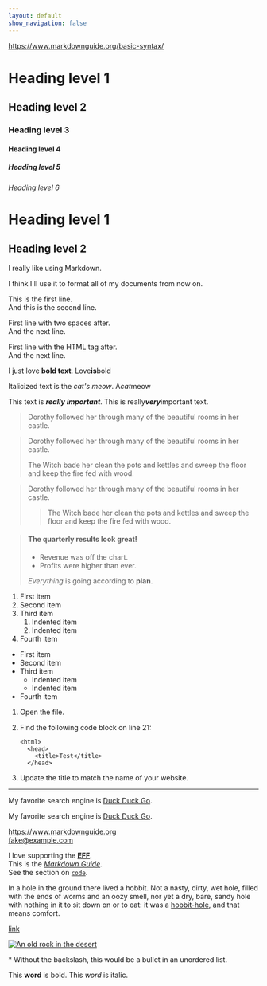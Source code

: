 ```yaml
---
layout: default
show_navigation: false
---
```

https://www.markdownguide.org/basic-syntax/

# Heading level 1
## Heading level 2
### Heading level 3
#### Heading level 4
##### Heading level 5
###### Heading level 6

Heading level 1
===============

Heading level 2
---------------


I really like using Markdown.

I think I'll use it to format all of my documents from now on. 


This is the first line.  
And this is the second line. 


First line with two spaces after.  
And the next line.

First line with the HTML tag after.<br>
And the next line.



I just love **bold text**.
Love**is**bold 


Italicized text is the *cat's meow*.
A*cat*meow 


This text is ***really important***.
This is really***very***important text.
<!-- problem with *** in word  -->


> Dorothy followed her through many of the beautiful rooms in her castle.


> Dorothy followed her through many of the beautiful rooms in her castle.
>
> The Witch bade her clean the pots and kettles and sweep the floor and keep the fire fed with wood.


> Dorothy followed her through many of the beautiful rooms in her castle.
>
>> The Witch bade her clean the pots and kettles and sweep the floor and keep the fire fed with wood.



> #### The quarterly results look great!
>
> - Revenue was off the chart.
> - Profits were higher than ever.
>
>  *Everything* is going according to **plan**.



1. First item
2. Second item
3. Third item
    1. Indented item
    2. Indented item
4. Fourth item 


- First item
- Second item
- Third item
    - Indented item
    - Indented item
- Fourth item 



1.  Open the file.
2.  Find the following code block on line 21:

        <html>
          <head>
            <title>Test</title>
          </head>

3.  Update the title to match the name of your website.


---


My favorite search engine is [Duck Duck Go](https://duckduckgo.com).

My favorite search engine is [Duck Duck Go](https://duckduckgo.com "The best search engine for privacy").


<https://www.markdownguide.org>  
<fake@example.com>


I love supporting the **[EFF](https://eff.org)**.  
This is the *[Markdown Guide](https://www.markdownguide.org)*.  
See the section on [`code`](#code).


In a hole in the ground there lived a hobbit. Not a nasty, dirty, wet hole, filled with the ends
of worms and an oozy smell, nor yet a dry, bare, sandy hole with nothing in it to sit down on or to
eat: it was a [hobbit-hole][1], and that means comfort.

[1]: <https://en.wikipedia.org/wiki/Hobbit#Lifestyle> "Hobbit lifestyles"


[link](https://www.example.com/my%20great%20page)


[![An old rock in the desert](/assets/images/bossRush.jpg "Shiprock, New Mexico by Beau Rogers")](https://www.flickr.com/photos/beaurogers/31833779864/in/photolist-Qv3rFw-34mt9F-a9Cmfy-5Ha3Zi-9msKdv-o3hgjr-hWpUte-4WMsJ1-KUQ8N-deshUb-vssBD-6CQci6-8AFCiD-zsJWT-nNfsgB-dPDwZJ-bn9JGn-5HtSXY-6CUhAL-a4UTXB-ugPum-KUPSo-fBLNm-6CUmpy-4WMsc9-8a7D3T-83KJev-6CQ2bK-nNusHJ-a78rQH-nw3NvT-7aq2qf-8wwBso-3nNceh-ugSKP-4mh4kh-bbeeqH-a7biME-q3PtTf-brFpgb-cg38zw-bXMZc-nJPELD-f58Lmo-bXMYG-bz8AAi-bxNtNT-bXMYi-bXMY6-bXMYv)



\* Without the backslash, this would be a bullet in an unordered list.


This **word** is bold. This <em>word</em> is italic.